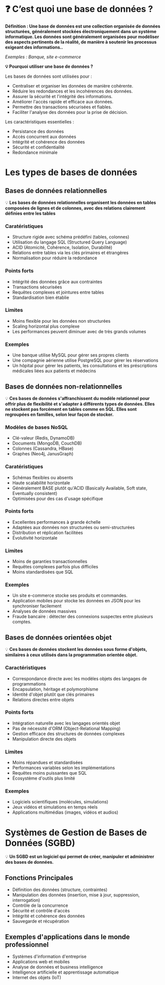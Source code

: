 # ❓ C’est quoi une base de données ?

**Définition : Une base de données est une collection organisée de données structurées, généralement stockées électroniquement dans un système informatique. Les données sont généralement organisées pour modéliser des aspects pertinents de la réalité, de manière à soutenir les processus exigeant des informations..** 

*Exemples : Banque, site e-commerce*

**💡 Pourquoi utiliser une base de données ?**

Les bases de données sont utilisées pour :

- Centraliser et organiser les données de manière cohérente.
- Réduire les redondances et les incohérences des données.
- Assurer la sécurité et l'intégrité des informations.
- Améliorer l'accès rapide et efficace aux données.
- Permettre des transactions sécurisées et fiables.
- Faciliter l'analyse des données pour la prise de décision.

Les caractéristiques essentielles :
- Persistance des données
- Accès concurrent aux données
- Intégrité et cohérence des données
- Sécurité et confidentialité
- Redondance minimale

# Les types de bases de données  

## Bases de données relationnelles 

💡 **Les bases de données relationnelles organisent les données en tables composées de lignes et de colonnes, avec des relations clairement définies entre les tables**  

### Caratéristiques 
- Structure rigide avec schéma prédéfini (tables, colonnes)
- Utilisation du langage SQL (Structured Query Language)
- ACID (Atomicité, Cohérence, Isolation, Durabilité)
- Relations entre tables via les clés primaires et étrangères
- Normalisation pour réduire la redondance  


### Points forts 
- Intégrité des données grâce aux contraintes
- Transactions sécurisées
- Requêtes complexes et jointures entre tables
- Standardisation bien établie  

### Limites  
- Moins flexible pour les données non structurées
- Scaling horizontal plus complexe
- Les performances peuvent diminuer avec de très grands volumes

### Exemples  
- Une banque utilise MySQL pour gérer ses propres clients  
- Une compagnie aérienne utilise PostgreSQL pour gérer les réservations
- Un hôpital pour gérer les patients, les consultations et les préscriptions médicales liées aux patients et médecins  


## Bases de données non-relationnelles 

💡 **Ces bases de données s'affranchissent du modèle relationnel pour offrir plus de flexibilité et s'adapter à différents types de données. Elles ne stockent pas forcément en tables comme en SQL. Elles sont regroupées en familles, selon leur façon de stocker.**   

### Modèles de bases NoSQL
- Clé-valeur (Redis, DynamoDB)
- Documents (MongoDB, CouchDB)
- Colonnes (Cassandra, HBase)
- Graphes (Neo4j, JanusGraph)  


### Caratéristiques 
- Schémas flexibles ou absents
- Haute scalabilité horizontale
- Généralement BASE plutôt qu'ACID (Basically Available, Soft state, Eventually consistent)
- Optimisées pour des cas d'usage spécifique  

### Points forts  

- Excellentes performances à grande échelle
- Adaptées aux données non structurées ou semi-structurées
- Distribution et réplication facilitées
- Évolutivité horizontale  

### Limites 
- Moins de garanties transactionnelles
- Requêtes complexes parfois plus difficiles
- Moins standardisées que SQL


### Exemples
- Un site e-commerce stocke ses produits et commandes. 
- Application mobiles pour stocke les données en JSON pour les synchroniser facilement
- Analyses de données massives
- Fraude bancaire : détecter des connexions suspectes entre plusieurs comptes.  


## Bases de données orientées objet

💡 **Ces bases de données stockent les données sous forme d'objets, similaires à ceux utilisés dans la programmation orientée objet.**  


### Caractéristiques 
- Correspondance directe avec les modèles objets des langages de programmations
- Encapsulation, héritage et polymorphisme
- Identité d'objet plutôt que clés primaires
- Relations directes entre objets  
  
### Points forts 
- Intégration naturelle avec les langages orientés objet
- Pas de nécessité d'ORM (Object-Relational Mapping)
- Gestion efficace des structures de données complexes
- Manipulation directe des objets  


### Limites 
- Moins répandues et standardisées
- Performances variables selon les implémentations
- Requêtes moins puissantes que SQL
- Écosystème d'outils plus limité  

### Exemples 
- Logiciels scientifiques (molécules, simulations)
- Jeux vidéos et simulations en temps réels 
- Applications multimédias (images, vidéos et audios)

# Systèmes de Gestion de Bases de Données (SGBD)  

💡 **Un SGBD est un logiciel qui permet de créer, manipuler et administrer des bases de données.**


## Fonctions Principales 
- Définition des données (structure, contraintes)
- Manipulation des données (insertion, mise à jour, suppression, interrogation)
- Contrôle de la concurrence
- Sécurité et contrôle d'accès
- Intégrité et cohérence des données
- Sauvegarde et récupération

## Exemples d'applications dans le monde professionnel  
- Systèmes d'information d'entreprise
- Applications web et mobiles
- Analyse de données et business intelligence
- Intelligence artificielle et apprentissage automatique
- Internet des objets (IoT)

